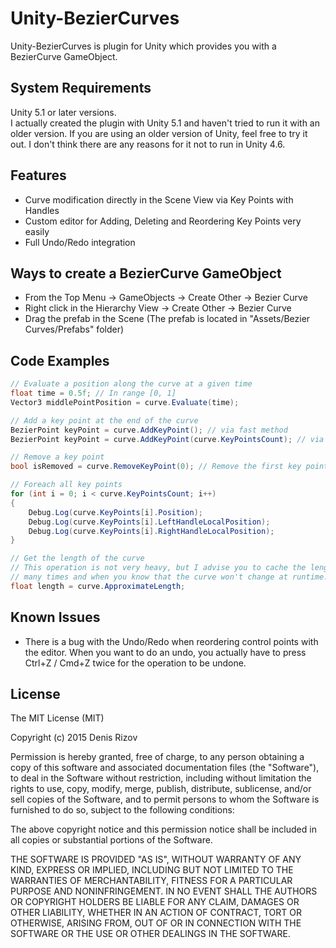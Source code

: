 Unity-BezierCurves
==================

Unity-BezierCurves is plugin for Unity which provides you with a BezierCurve GameObject.

System Requirements
-------------------

Unity 5.1 or later versions.<br />
I actually created the plugin with Unity 5.1 and haven't tried to run it with an older version. If you are using an older version of Unity, feel free to try it out. I don't think there are any reasons for it not to run in Unity 4.6.

Features
--------

- Curve modification directly in the Scene View via Key Points with Handles
- Custom editor for Adding, Deleting and Reordering Key Points very easily
- Full Undo/Redo integration

Ways to create a BezierCurve GameObject
---------------------------------------

- From the Top Menu -> GameObjects -> Create Other -> Bezier Curve
- Right click in the Hierarchy View -> Create Other -> Bezier Curve
- Drag the prefab in the Scene (The prefab is located in "Assets/Bezier Curves/Prefabs" folder)

Code Examples
-------------

```C#
// Evaluate a position along the curve at a given time
float time = 0.5f; // In range [0, 1]
Vector3 middlePointPosition = curve.Evaluate(time);

// Add a key point at the end of the curve
BezierPoint keyPoint = curve.AddKeyPoint(); // via fast method
BezierPoint keyPoint = curve.AddKeyPoint(curve.KeyPointsCount); // via specific index

// Remove a key point
bool isRemoved = curve.RemoveKeyPoint(0); // Remove the first key point

// Foreach all key points
for (int i = 0; i < curve.KeyPointsCount; i++)
{
    Debug.Log(curve.KeyPoints[i].Position);
    Debug.Log(curve.KeyPoints[i].LeftHandleLocalPosition);
    Debug.Log(curve.KeyPoints[i].RightHandleLocalPosition);
}

// Get the length of the curve
// This operation is not very heavy, but I advise you to cache the length if you are going to use it
// many times and when you know that the curve won't change at runtime.
float length = curve.ApproximateLength; 
```

Known Issues
------------

- There is a bug with the Undo/Redo when reordering control points with the editor. When you want to do an undo, you actually have to press Ctrl+Z / Cmd+Z twice for the operation to be undone.

License
-------

The MIT License (MIT)

Copyright (c) 2015 Denis Rizov

Permission is hereby granted, free of charge, to any person obtaining a copy
of this software and associated documentation files (the "Software"), to deal
in the Software without restriction, including without limitation the rights
to use, copy, modify, merge, publish, distribute, sublicense, and/or sell
copies of the Software, and to permit persons to whom the Software is
furnished to do so, subject to the following conditions:

The above copyright notice and this permission notice shall be included in all
copies or substantial portions of the Software.

THE SOFTWARE IS PROVIDED "AS IS", WITHOUT WARRANTY OF ANY KIND, EXPRESS OR
IMPLIED, INCLUDING BUT NOT LIMITED TO THE WARRANTIES OF MERCHANTABILITY,
FITNESS FOR A PARTICULAR PURPOSE AND NONINFRINGEMENT. IN NO EVENT SHALL THE
AUTHORS OR COPYRIGHT HOLDERS BE LIABLE FOR ANY CLAIM, DAMAGES OR OTHER
LIABILITY, WHETHER IN AN ACTION OF CONTRACT, TORT OR OTHERWISE, ARISING FROM,
OUT OF OR IN CONNECTION WITH THE SOFTWARE OR THE USE OR OTHER DEALINGS IN THE
SOFTWARE.
